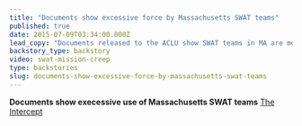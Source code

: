 ```yaml
---
title: "Documents show excessive force by Massachusetts SWAT teams"
published: true
date: 2015-07-09T03:34:00.000Z
lead_copy: "Documents released to the ACLU show SWAT teams in MA are most often used to serve search warrants for drugs. Here\'s some context. "
backstory_type: backstory
video: swat-mission-creep
type: backstories
slug: documents-show-excessive-force-by-massachusetts-swat-teams
---
```


**Documents show execessive use of Massachusetts SWAT teams**
[The Intercept](http://www.washingtonpost.com/news/the-watch/wp/2015/07/08/documents-show-execessive-use-of-massachusetts-swat-teams/)

